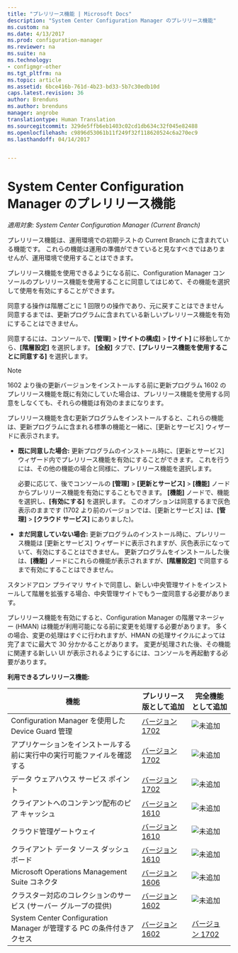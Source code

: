 ```yaml
---
title: "プレリリース機能 | Microsoft Docs"
description: "System Center Configuration Manager のプレリリース機能"
ms.custom: na
ms.date: 4/13/2017
ms.prod: configuration-manager
ms.reviewer: na
ms.suite: na
ms.technology:
- configmgr-other
ms.tgt_pltfrm: na
ms.topic: article
ms.assetid: 6bce416b-761d-4b23-bd33-5b7c30edb10d
caps.latest.revision: 36
author: Brenduns
ms.author: brenduns
manager: angrobe
translationtype: Human Translation
ms.sourcegitcommit: 329de5ffb6eb1403c02cd1db634c32f045e82488
ms.openlocfilehash: c9896d53061b11f249f32f118620524c6a270ec9
ms.lasthandoff: 04/14/2017


---
```

# <a name="pre-release-features-in-system-center-configuration-manager"></a>System Center Configuration Manager のプレリリース機能
*適用対象: System Center Configuration Manager (Current Branch)*

 プレリリース機能は、運用環境での初期テストの Current Branch に含まれている機能です。 これらの機能は運用の準備ができていると見なすべきではありませんが、運用環境で使用することはできます。

 プレリリース機能を使用できるようになる前に、Configuration Manager コンソールのプレリリース機能を使用することに同意してはじめて、その機能を選択して使用を有効にすることができます。  

同意する操作は階層ごとに 1 回限りの操作であり、元に戻すことはできません 同意するまでは、更新プログラムに含まれている新しいプレリリース機能を有効にすることはできません。

同意するには、コンソールで、**[管理]** > **[サイトの構成]** > **[サイト]** に移動してから、**[階層設定]** を選択します。 **[全般]** タブで、**[プレリリース機能を使用することに同意する]** を選択します。

 > [!NOTE]
 > 1602 より後の更新バージョンをインストールする前に更新プログラム 1602 のプレリリース機能を既に有効にしていた場合は、プレリリース機能を使用する同意をしなくても、それらの機能は有効のままになります。

プレリリース機能を含む更新プログラムをインストールすると、これらの機能は、更新プログラムに含まれる標準の機能と一緒に、[更新とサービス] ウィザードに表示されます。
  - **既に同意した場合:** 更新プログラムのインストール時に、[更新とサービス] ウィザード内でプレリリース機能を有効にすることができます。 これを行うには、その他の機能の場合と同様に、プレリリース機能を選択します。     

    必要に応じて、後でコンソールの **[管理]** > **[更新とサービス]** > **[機能]** ノードからプレリリース機能を有効にすることもできます。 **[機能]** ノードで、機能を選択し、**[有効にする]** を選択します。 このオプションは同意するまで灰色表示のままです  (1702 より前のバージョンでは、[更新とサービス] は、**[管理]** > **[クラウド サービス]** にありました)。
  -   **まだ同意していない場合:** 更新プログラムのインストール時に、プレリリース機能は [更新とサービス] ウィザードに表示されますが、灰色表示になっていて、有効にすることはできません。 更新プログラムをインストールした後は、**[機能]** ノードにこれらの機能が表示されますが、**[階層設定]** で同意するまで有効にすることはできません。

スタンドアロン プライマリ サイトで同意し、新しい中央管理サイトをインストールして階層を拡張する場合、中央管理サイトでもう一度同意する必要があります。

 プレリリース機能を有効にすると、Configuration Manager の階層マネージャー (HMAN) は機能が利用可能になる前に変更を処理する必要があります。 多くの場合、変更の処理はすぐに行われますが、HMAN の処理サイクルによっては完了までに最大で 30 分かかることがあります。 変更が処理された後、その機能に関連する新しい UI が表示されるようにするには、コンソールを再起動する必要があります。

**利用できるプレリリース機能:**

 |機能          |プレリリース版として追加 | 完全機能として追加|  
|------------------|---------------------|---------------------|
| Configuration Manager を使用した Device Guard 管理 |  [バージョン 1702](/sccm/protect/deploy-use/use-device-guard-with-configuration-manager)|![未追加](media/83c5d168-8faf-4e8e-920b-528e3c43ffd4.gif)|
| アプリケーションをインストールする前に実行中の実行可能ファイルを確認する  |   [バージョン 1702](/sccm/apps/deploy-use/deploy-applications#how-to-check-for-running-executable-files-before-installing-an-application) |![未追加](media/83c5d168-8faf-4e8e-920b-528e3c43ffd4.gif)|
| データ ウェアハウス サービス ポイント  |  [バージョン 1702](/sccm/core/servers/manage/data-warehouse) |![未追加](media/83c5d168-8faf-4e8e-920b-528e3c43ffd4.gif)|
| クライアントへのコンテンツ配布のピア キャッシュ |  [バージョン 1610](/sccm/core/plan-design/hierarchy/client-peer-cache) |![未追加](media/83c5d168-8faf-4e8e-920b-528e3c43ffd4.gif)|
| クラウド管理ゲートウェイ |  [バージョン 1610](/sccm/core/clients/manage/plan-cloud-management-gateway) |![未追加](media/83c5d168-8faf-4e8e-920b-528e3c43ffd4.gif)|
| クライアント データ ソース ダッシュボード |  [バージョン 1610](/sccm/core/servers/deploy/configure/monitor-content-you-have-distributed#client-data-sources-dashboard) |![未追加](media/83c5d168-8faf-4e8e-920b-528e3c43ffd4.gif)|
| Microsoft Operations Management Suite コネクタ  | [バージョン 1606](../../../core/clients/manage/sync-data-microsoft-operations-management-suite.md) |![未追加](media/83c5d168-8faf-4e8e-920b-528e3c43ffd4.gif)|
| クラスター対応のコレクションのサービス (サーバー グループの提供)| [バージョン 1602](../../../core/get-started/capabilities-in-technical-preview-1605.md#BKMK_ServerGroups)|![未追加](media/83c5d168-8faf-4e8e-920b-528e3c43ffd4.gif)|
|System Center Configuration Manager が管理する PC の条件付きアクセス | [バージョン 1602](../../../protect/deploy-use/manage-access-to-o365-services-for-pcs-managed-by-sccm.md)     | [バージョン 1702](/sccm/mdm/deploy-use/manage-access-to-services)                     |

